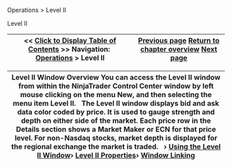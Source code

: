 ﻿


Operations \> Level II






















Level II







| \<\< [Click to Display Table of Contents](level_ii.md) \>\> **Navigation:**     [Operations](operations.md) \> Level II | [Previous page](importing_a_list_of_stock_symb.md) [Return to chapter overview](operations.md) [Next page](levelii_usingtheleveliiwindow.md) |
| --- | --- |













| Level II Window Overview You can access the Level II window from within the NinjaTrader Control Center window by left mouse clicking on the menu New, and then selecting the menu item Level II.   The Level II window displays bid and ask data color coded by price. It is used to gauge strength and depth on either side of the market. Each price row in the Details section shows a Market Maker or ECN for that price level. For non\-Nasdaq stocks, market depth is displayed for the regional exchange the market is traded.   › [Using the Level II Window](levelii_usingtheleveliiwindow.md)› [Level II Properties](levelii_properties.md)› [Window Linking](levelii_windowlinking.md) |
| --- |









